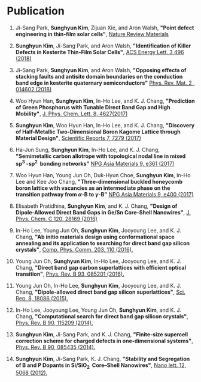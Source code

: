 # Publication
1. Ji-Sang Park, **Sunghyun Kim**, Zijuan Xie, and Aron Walsh, **"Point defect engineering in thin-film solar cells"**, [Nature Review Materials](https://doi.org/10.1038/s41578-018-0026-7)

1. **Sunghyun Kim**, Ji-Sang Park, and Aron Walsh, **"Identification of Killer Defects in Kesterite Thin-Film Solar Cells"**, [ACS Energy Lett. 3 496 (2018)](https://pubs.acs.org/doi/abs/10.1021/acsenergylett.7b01313)

1. Ji-Sang Park, **Sunghyun Kim**, and Aron Walsh, **"Opposing effects of stacking faults and antisite domain boundaries on the conduction band edge in kesterite quaternary semiconductors"** [Phys. Rev. Mat. 2 , 014602 (2018)](https://journals.aps.org/prmaterials/abstract/10.1103/PhysRevMaterials.2.014602)	

1. Woo Hyun Han, **Sunghyun Kim**, In-Ho Lee, and K. J. Chang, **"Prediction of Green Phosphorus with Tunable Direct Band Gap and High Mobility"**, [J. Phys. Chem. Lett. 8, 4627(2017)](https://pubs.acs.org/doi/10.1021/acs.jpclett.7b02153)

1.   **Sunghyun Kim**, Woo Hyun Han, In-Ho Lee, and K. J. Chang, **"Discovery of Half-Metallic Two-Dimensional Boron Kagome Lattice through Material Design"**,  [Scientific Reports 7, 7279 (2017)](https://www.nature.com/articles/s41598-017-07518-9) 

1.   Ha-Jun Sung, **Sunghyun Kim**, In-Ho Lee, and K. J. Chang, **"Semimetallic carbon allotrope with topological nodal line in mixed sp$^3~$-sp$^2~$  bonding networks"** [NPG Asia Materials 9, e361 (2017)](http://www.nature.com/am/journal/v9/n3/full/am201726a.html)

1.   Woo Hyun Han, Young Jun Oh, Duk-Hyun Choe, **Sunghyun Kim**, In-Ho Lee and Kee Joo Chang, **"Three-dimensional buckled honeycomb boron lattice with vacancies as an intermediate phase on the transition pathway from $\alpha$-B to $\gamma$-B"** [NPG Asia Materials 9, e400 (2017)](http://www.nature.com/am/journal/v9/n7/full/am201798a.html)

1.   Elisabeth Pratidhina, **Sunghyun Kim**, and K. J. Chang, **"Design of Dipole-Allowed Direct Band Gaps in Ge/Sn Core–Shell Nanowires"**,  [J. Phys. Chem. C 120, 28169 (2016)](http://pubs.acs.org/doi/abs/10.1021/acs.jpcc.6b08779)

1.  In-Ho Lee, Young Jun Oh, **Sunghyun Kim**, Jooyoung Lee, and K. J. Chang, **"Ab initio materials design using conformational space annealing and its application to searching for direct band gap silicon crystals"**, [Comp. Phys. Comm. 203, 110 (2016).](http://dx.doi.org/10.1016/j.cpc.2016.02.011)

1.  Young Jun Oh, **Sunghyun Kim**, In-Ho Lee, Jooyoung Lee, and K. J. Chang, **"Direct band gap carbon superlattices with efficient optical transition"**, [Phys. Rev. B 93, 085201 (2016).](http://journals.aps.org/prb/abstract/10.1103/PhysRevB.93.085201)

1.  Young Jun Oh, In-Ho Lee, **Sunghyun Kim**, Jooyoung Lee, and K. J. Chang, **"Dipole-allowed direct band gap silicon superlattices"**, [Sci. Rep. 8, 18086 (2015).](http://dx.doi.org/10.1038/srep18086)
1.  In-Ho Lee, Jooyoung Lee, Young Jun Oh, **Sunghyun Kim**, and K. J. Chang, **"Computational search for direct band gap silicon crystals"**, [Phys. Rev. B 90, 115209 (2014).](http://journals.aps.org/prb/abstract/10.1103/PhysRevB.90.115209)

1.  **Sunghyun Kim**, Ji-Sang Park, and K. J. Chang, **"Finite-size supercell correction scheme for charged defects in one-dimensional systems"**, [Phys. Rev. B 90, 085435 (2014).](http://journals.aps.org/prb/abstract/10.1103/PhysRevB.90.085435)

1.  **Sunghyun Kim**, Ji-Sang Park, K. J. Chang, **"Stability and Segregation of B and P Dopants in Si/SiO$_2~$ Core–Shell Nanowires"**, [Nano lett. 12, 5068 (2012).](http://pubs.acs.org/doi/abs/10.1021/nl3013924)
  
<!-- 1.   **Sunghyun Kim** and K. J. Chang, **"Band Structure Unfolding Scheme and its Application to Self-consistent Hybrid Functional Calculations in Semiconductor Nanowires"**, (in preparation)  -->
